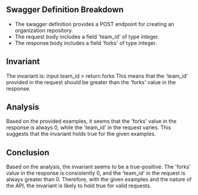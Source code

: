 ## Swagger Definition Breakdown
- The swagger definition provides a POST endpoint for creating an organization repository.
- The request body includes a field 'team_id' of type integer.
- The response body includes a field 'forks' of type integer.

## Invariant
The invariant is: input.team_id > return.forks
This means that the 'team_id' provided in the request should be greater than the 'forks' value in the response.

## Analysis
Based on the provided examples, it seems that the 'forks' value in the response is always 0, while the 'team_id' in the request varies. This suggests that the invariant holds true for the given examples.

## Conclusion
Based on the analysis, the invariant seems to be a true-positive. The 'forks' value in the response is consistently 0, and the 'team_id' in the request is always greater than 0. Therefore, with the given examples and the nature of the API, the invariant is likely to hold true for valid requests.
